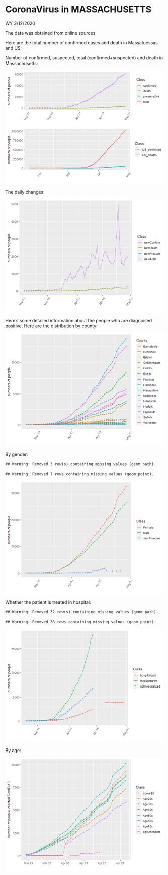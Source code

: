 CoronaVirus in MASSACHUSETTS
================
WY
3/12/2020

The data was obtained from online sources

Here are the total number of confirmed cases and death in Massatuessas
and US:

Number of confirmed, suspected, total (confirmed+suspected) and death in
Massachusetts:

![](Report_MA_files/figure-gfm/plotting-1.png)<!-- -->

The daily changes:

![](Report_MA_files/figure-gfm/plotting%20for%20daily%20changes-1.png)<!-- -->

Here’s some detailed information about the people who are diagnoised
positive. Here are the distribution by county:

![](Report_MA_files/figure-gfm/unnamed-chunk-1-1.png)<!-- -->

By gender:

    ## Warning: Removed 3 row(s) containing missing values (geom_path).

    ## Warning: Removed 7 rows containing missing values (geom_point).

![](Report_MA_files/figure-gfm/unnamed-chunk-2-1.png)<!-- -->

Whether the patient is treated in hospital:

    ## Warning: Removed 32 row(s) containing missing values (geom_path).

    ## Warning: Removed 38 rows containing missing values (geom_point).

![](Report_MA_files/figure-gfm/unnamed-chunk-3-1.png)<!-- -->

By age:

![](Report_MA_files/figure-gfm/age-1.png)<!-- -->
